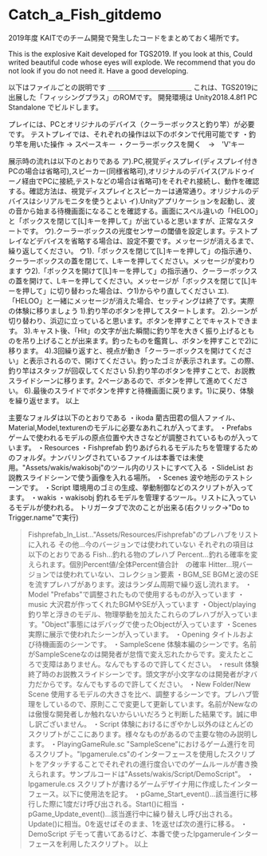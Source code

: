 # Catch_a_Fish_gitdemo
 
2019年度
KAITでのチーム開発で発生したコードをまとめておく場所です。
 
This is the explosive Kait developed for TGS2019.
If you look at this, Could writed beautiful code whose eyes will explode.
We recommend that you do not look if you do not need it.
Have a good developing.

以下はファイルごとの説明です
＿＿＿＿＿＿＿＿＿＿＿＿
これは、TGS2019に出展した「フィッシングプラス」のROMです。
開発環境は Unity2018.4.8f1
PC Standalone でビルドします。

プレイには、PCとオリジナルのデバイス（クーラーボックスと釣り竿）が必要です。
テストプレイでは、それぞれの操作は以下のボタンで代用可能です
・釣り竿を用いた操作 → スペースキー
・クーラーボックスを開く　→　'V'キー

展示時の流れは以下のとおりである
ア).PC,視覚ディスプレイ(ディスプレイ付きPCの場合は省略可),スピーカー(同様省略可),オリジナルのデバイス(アルドゥイーノ経由でPCに接続,テストなどの場合は省略可)をそれぞれ接続し、動作を確認する。確認方法は、視覚ディスプレイとスピーカーは通常通り。オリジナルのデバイスはシリアルモニタを使うとよい
イ).Unityアプリケーションを起動し、波の音から始まる待機画面になることを確認する。画面にスペル違いの「HELOO」と「ボックスを閉じて[L]キーを押して」が出ていると思いますが、正常なスタートです。
ウ).クーラーボックスの光度センサーの閾値を設定します。テストプレイなどデバイスを省略する場合は、設定不要です。メッセージが消えるまで、繰り返してください。
ウ1).「ボックスを閉じて[L]キーを押して」の指示通り、クーラーボックスの蓋を閉じて、Lキーを押してください。メッセージが変わります
ウ2).「ボックスを開けて[L]キーを押して」の指示通り、クーラーボックスの蓋を開けて、Lキーを押してください。メッセージが「ボックスを閉じて[L]キーを押して」に切り替わった場合は、ウ1)からやり直してください
エ).「HELOO」と一緒にメッセージが消えた場合、セッティングは終了です。実際の体験に移りましょう
1).釣り竿のボタンを押してスタートします。
2).シーンが切り替わり、浜辺に立っていると思います。ボタンを押すことでキャストできます。
3).キャスト後、「Hit」の文字が出た瞬間に釣り竿を大きく振り上げるとものを吊り上げることが出来ます。釣ったものを鑑賞し、ボタンを押すことで2)に移ります。
4).3回繰り返すと、視点が動き「クーラーボックスを開けてください」と表示されるので、開けてください。釣ったゴミが表示されます。この際、釣り竿はスタッフが回収してください
5).釣り竿のボタンを押すことで、お説教スライドシーンに移ります。2ページあるので、ボタンを押して進めてください。
6).最後のスライドでボタンを押すと待機画面に戻ります。1)に戻り、体験を繰り返せます。
以上

主要なフォルダは以下のとおりである
・ikoda
 藺古田君の個人ファイル、Material,Model,texturenのモデルに必要なあれこれが入ってます。
・Prefabs
 ゲームで使われるモデルの原点位置や大きさなどが調整されているものが入っています。
・Resources
 ・Fishprefab
  釣りあげられるモデルたちを管理するためのフォルダ。ナンバリングされているファイルは本番では未使用。"Assets/wakis/wakisobj"のツール内のリストにすべて入る
 ・SlideList
  お説教スライドシーンで使う画像を入れる場所。
・Scenes
 波や地形のテストシーンです。
・Script
 環境用のゴミの生成、挙動制御などのスクリプトが入ってます。
・wakis
 ・wakisobj
  釣れるモデルを管理するツール。リストに入っているモデルが使われる。
  トリガータブで次のことが出来る(右クリック→"Do to Trigger.name"で実行)
   >Fishprefab_In_List…"Assets/Resources/Fishprefab"のプレハブをリストに入れる
   >その他…今のバージョンでは使われていない
  それぞれの項目は以下のとおりである
   >Fish…釣れる物のプレハブ
   >Percent…釣れる確率を変えられます。個別Percent値/全体Percent値合計　の確率
   >Hitter…現バージョンでは使われていない、コレクション要素
 ・BGM_SE
  BGMと波のSEを流すプレハブがあります。波はランダム周期で繰り返し流れます。
 ・Model
  "Prefabs"で調整されたもので使用するものが入っています
 ・music
  大沢君が作ってくれたBGMやSEが入っています
 ・Object/playing
  釣り竿と浮きのモデル、物理挙動を加えたこれらのプレハブが入っています。"Object"事態にはデバッグで使ったObjectが入っています
 ・Scenes
  実際に展示で使われたシーンが入っています。
  ・Opening
   タイトルおよび待機画面のシーンです。
  ・SampleScene
   体験本編のシーンです。名前がSampleSceneなのは開発者が怠惰で変え忘れたからです。変えたところで支障はありません。なんでもするので許してください。
  ・result
   体験終了時のお説教スライドシーンです。頭文字が小文字なのは開発者が才バ力だからです。なんでもするので許してください。
  ・New Folder/New Scene
   使用するモデルの大きさを比べ、調整するシーンです。プレハブ管理をしているので、原則ここで変更して更新しています。名前がNewなのは傲慢な開発者しか触れないからいいだろうと判断した結果です。誠に申し訳ございません。
 ・Script
  体験におけるにぎやかし以外のほとんどのスクリプトがここにあります。様々なものがあるので主要な物のみ説明します。
   ・PlayingGameRule.sc
    "SampleScene"におけるゲーム進行を司るスクリプト。"Ipgamerule.cs"のインターフェースを使用したスクリプトをアタッチすることでそれぞれの進行度合いでのゲームルールが書き換えられます。サンプルコードは"Assets/wakis/Script/DemoScript"。
   ・Ipgamerule.cs
    スクリプトが書けるゲームデザイナ用に作成したインターフェース。以下に使用法を記す。
     ・pGame_Start_event()…該当進行に移行した際に1度だけ呼び出される。Start()に相当
     ・pGame_Update_event()…該当進行中に繰り替えし呼び出される。Update()に相当。0を返せばそのまま、1を返せば次の進行に移る。
   ・DemoScript
    デモって書いてあるけど、本番で使ったIpgameruleインターフェースを利用したスクリプト。
以上



